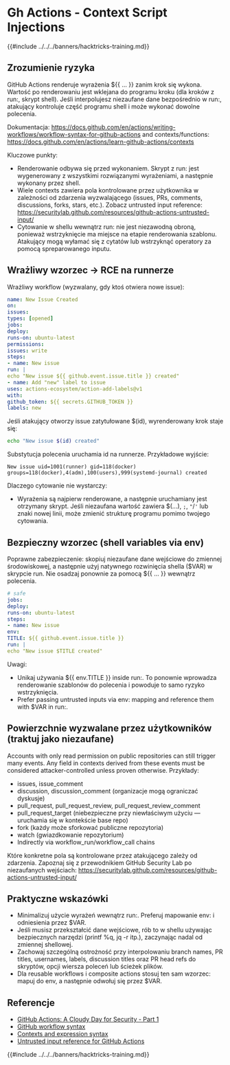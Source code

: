 # Gh Actions - Context Script Injections

{{#include ../../../banners/hacktricks-training.md}}

## Zrozumienie ryzyka

GitHub Actions renderuje wyrażenia ${{ ... }} zanim krok się wykona. Wartość po renderowaniu jest wklejana do programu kroku (dla kroków z run:, skrypt shell). Jeśli interpolujesz niezaufane dane bezpośrednio w run:, atakujący kontroluje część programu shell i może wykonać dowolne polecenia.

Dokumentacja: https://docs.github.com/en/actions/writing-workflows/workflow-syntax-for-github-actions and contexts/functions: https://docs.github.com/en/actions/learn-github-actions/contexts

Kluczowe punkty:
- Renderowanie odbywa się przed wykonaniem. Skrypt z run: jest wygenerowany z wszystkimi rozwiązanymi wyrażeniami, a następnie wykonany przez shell.
- Wiele contexts zawiera pola kontrolowane przez użytkownika w zależności od zdarzenia wyzwalającego (issues, PRs, comments, discussions, forks, stars, etc.). Zobacz untrusted input reference: https://securitylab.github.com/resources/github-actions-untrusted-input/
- Cytowanie w shellu wewnątrz run: nie jest niezawodną obroną, ponieważ wstrzyknięcie ma miejsce na etapie renderowania szablonu. Atakujący mogą wyłamać się z cytatów lub wstrzyknąć operatory za pomocą spreparowanego inputu.

## Wrażliwy wzorzec → RCE na runnerze

Wrażliwy workflow (wyzwalany, gdy ktoś otwiera nowe issue):
```yaml
name: New Issue Created
on:
issues:
types: [opened]
jobs:
deploy:
runs-on: ubuntu-latest
permissions:
issues: write
steps:
- name: New issue
run: |
echo "New issue ${{ github.event.issue.title }} created"
- name: Add "new" label to issue
uses: actions-ecosystem/action-add-labels@v1
with:
github_token: ${{ secrets.GITHUB_TOKEN }}
labels: new
```
Jeśli atakujący otworzy issue zatytułowane $(id), wyrenderowany krok staje się:
```sh
echo "New issue $(id) created"
```
Substytucja polecenia uruchamia id na runnerze. Przykładowe wyjście:
```
New issue uid=1001(runner) gid=118(docker) groups=118(docker),4(adm),100(users),999(systemd-journal) created
```
Dlaczego cytowanie nie wystarczy:
- Wyrażenia są najpierw renderowane, a następnie uruchamiany jest otrzymany skrypt. Jeśli niezaufana wartość zawiera $(...), `;`, `"`/`'` lub znaki nowej linii, może zmienić strukturę programu pomimo twojego cytowania.

## Bezpieczny wzorzec (shell variables via env)

Poprawne zabezpieczenie: skopiuj niezaufane dane wejściowe do zmiennej środowiskowej, a następnie użyj natywnego rozwinięcia shella ($VAR) w skrypcie run. Nie osadzaj ponownie za pomocą ${{ ... }} wewnątrz polecenia.
```yaml
# safe
jobs:
deploy:
runs-on: ubuntu-latest
steps:
- name: New issue
env:
TITLE: ${{ github.event.issue.title }}
run: |
echo "New issue $TITLE created"
```
Uwagi:
- Unikaj używania ${{ env.TITLE }} inside run:. To ponownie wprowadza renderowanie szablonów do polecenia i powoduje to samo ryzyko wstrzyknięcia.
- Prefer passing untrusted inputs via env: mapping and reference them with $VAR in run:.

## Powierzchnie wyzwalane przez użytkowników (traktuj jako niezaufane)

Accounts with only read permission on public repositories can still trigger many events. Any field in contexts derived from these events must be considered attacker-controlled unless proven otherwise. Przykłady:
- issues, issue_comment
- discussion, discussion_comment (organizacje mogą ograniczać dyskusje)
- pull_request, pull_request_review, pull_request_review_comment
- pull_request_target (niebezpieczne przy niewłaściwym użyciu — uruchamia się w kontekście base repo)
- fork (każdy może sforkować publiczne repozytoria)
- watch (gwiazdkowanie repozytorium)
- Indirectly via workflow_run/workflow_call chains

Które konkretne pola są kontrolowane przez atakującego zależy od zdarzenia. Zapoznaj się z przewodnikiem GitHub Security Lab po niezaufanych wejściach: https://securitylab.github.com/resources/github-actions-untrusted-input/

## Praktyczne wskazówki

- Minimalizuj użycie wyrażeń wewnątrz run:. Preferuj mapowanie env: i odniesienia przez $VAR.
- Jeśli musisz przekształcić dane wejściowe, rób to w shellu używając bezpiecznych narzędzi (printf %q, jq -r itp.), zaczynając nadal od zmiennej shellowej.
- Zachowaj szczególną ostrożność przy interpolowaniu branch names, PR titles, usernames, labels, discussion titles oraz PR head refs do skryptów, opcji wiersza poleceń lub ścieżek plików.
- Dla reusable workflows i composite actions stosuj ten sam wzorzec: mapuj do env, a następnie odwołuj się przez $VAR.

## Referencje

- [GitHub Actions: A Cloudy Day for Security - Part 1](https://binarysecurity.no/posts/2025/08/securing-gh-actions-part1)
- [GitHub workflow syntax](https://docs.github.com/en/actions/writing-workflows/workflow-syntax-for-github-actions)
- [Contexts and expression syntax](https://docs.github.com/en/actions/learn-github-actions/contexts)
- [Untrusted input reference for GitHub Actions](https://securitylab.github.com/resources/github-actions-untrusted-input/)

{{#include ../../../banners/hacktricks-training.md}}
